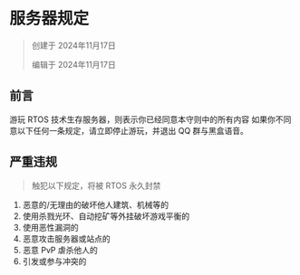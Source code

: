 # 服务器规定

> 创建于 2024年11月17日
>
> 编辑于 2024年11月17日

## 前言

游玩 RTOS 技术生存服务器，则表示你已经同意本守则中的所有内容
如果你不同意以下任何一条规定，请立即停止游玩，并退出 QQ 群与黑盒语音。

## 严重违规

> 触犯以下规定，将被 RTOS 永久封禁

1. 恶意的/无理由的破坏他人建筑、机械等的
2. 使用杀戮光环、自动挖矿等外挂破坏游戏平衡的
3. 使用恶性漏洞的
4. 恶意攻击服务器或站点的
5. 恶意 PvP 虐杀他人的
6. 引发或参与冲突的
